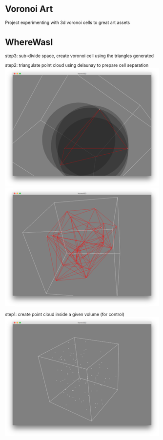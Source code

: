 # Voronoi Art
Project experimenting with 3d voronoi cells to great art assets

WhereWasI
=========

step3: sub-divide space, create voronoi cell using the triangles generated

step2: triangulate point cloud using delaunay to prepare cell separation
![delaunay_00](/images/delaunay_00.png)
![delaunay_01](/images/delaunay_01.png)

step1: create point cloud inside a given volume (for control)
![pointcloud_00](/images/pointcloud_00.png)
